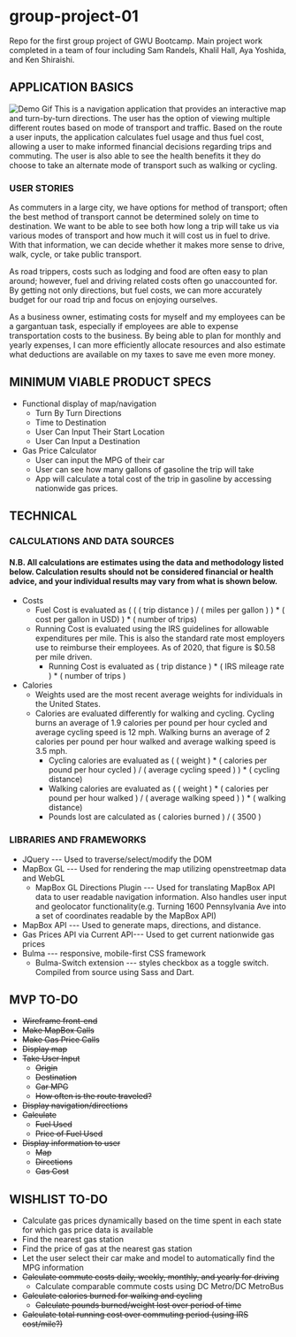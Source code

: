 # group-project-01
Repo for the first group project of GWU Bootcamp. Main project work completed in a team of four including Sam Randels, Khalil Hall, Aya Yoshida, and Ken Shiraishi.

## APPLICATION BASICS
![Demo Gif](https://github.com/magiama9/group-project-01/blob/master/assets/demo/project-demo-gif.gif)
This is a navigation application that provides an interactive map and turn-by-turn directions. The user has the option of viewing multiple different routes based on mode of transport and traffic. Based on the route a user inputs, the application calculates fuel usage and thus fuel cost, allowing a user to make informed financial decisions regarding trips and commuting. The user is also able to see the health benefits it they do choose to take an alternate mode of transport such as walking or cycling.

### USER STORIES
As commuters in a large city, we have options for method of transport; often the best method of transport cannot be determined solely on time to destination. We want to be able to see both how long a trip will take us via various modes of transport and how much it will cost us in fuel to drive. With that information, we can decide whether it makes more sense to drive, walk, cycle, or take public transport.

As road trippers, costs such as lodging and food are often easy to plan around; however, fuel and driving related costs often go unaccounted for. By getting not only directions, but fuel costs, we can more accurately budget for our road trip and focus on enjoying ourselves.

As a business owner, estimating costs for myself and my employees can be a gargantuan task, especially if employees are able to expense transportation costs to the business. By being able to plan for monthly and yearly expenses, I can more efficiently allocate resources and also estimate what deductions are available on my taxes to save me even more money.

## MINIMUM VIABLE PRODUCT SPECS
* Functional display of map/navigation
  * Turn By Turn Directions
  * Time to Destination
  * User Can Input Their Start Location
  * User Can Input a Destination
* Gas Price Calculator
  * User can input the MPG of their car
  * User can see how many gallons of gasoline the trip will take
  * App will calculate a total cost of the trip in gasoline by accessing nationwide gas prices.

## TECHNICAL

### CALCULATIONS AND DATA SOURCES

#### N.B. All calculations are estimates using the data and methodology listed below. Calculation results should not be considered financial or health advice, and your individual results may vary from what is shown below.

* Costs
    * Fuel Cost is evaluated as ( ( ( trip distance ) / ( miles per gallon ) ) * ( cost per gallon in USD) ) * ( number of trips)
    * Running Cost is evaluated using the IRS guidelines for allowable expenditures per mile. This is also the standard rate most employers use to reimburse their employees. As of 2020, that figure is $0.58 per mile driven.
        * Running Cost is evaluated as ( trip distance ) * ( IRS mileage rate ) * ( number of trips )
* Calories
    * Weights used are the most recent average weights for individuals in the United States.
    * Calories are evaluated differently for walking and cycling. Cycling burns an average of 1.9 calories per pound per hour cycled and average cycling speed is 12 mph. Walking burns an average of 2 calories per pound per hour walked and average walking speed is 3.5 mph.
        * Cycling calories are evaluated as ( ( weight ) * ( calories per pound per hour cycled ) / ( average cycling speed ) ) * ( cycling distance)
        * Walking calories are evaluated as ( ( weight ) * ( calories per pound per hour walked ) / ( average walking speed ) ) * ( walking distance)
        * Pounds lost are calculated as ( calories burned ) / ( 3500 )

### LIBRARIES AND FRAMEWORKS 
* JQuery --- Used to traverse/select/modify the DOM
* MapBox GL --- Used for rendering the map utilizing openstreetmap data and WebGL
    * MapBox GL Directions Plugin --- Used for translating MapBox API data to user readable navigation information. Also handles user input and geolocator functionality(e.g. Turning 1600 Pennsylvania Ave into a set of coordinates readable by the MapBox API)
* MapBox API --- Used to generate maps, directions, and distance.
* Gas Prices API via Current API--- Used to get current nationwide gas prices
* Bulma --- responsive, mobile-first CSS framework
    * Bulma-Switch extension --- styles checkbox as a toggle switch. Compiled from source using Sass and Dart.

## MVP TO-DO
* ~~Wireframe front-end~~
* ~~Make MapBox Calls~~
* ~~Make Gas Price Calls~~
* ~~Display map~~
* ~~Take User Input~~
  * ~~Origin~~
  * ~~Destination~~
  * ~~Car MPG~~
  * ~~How often is the route traveled?~~
* ~~Display navigation/directions~~
* ~~Calculate~~
  * ~~Fuel Used~~
  * ~~Price of Fuel Used~~
* ~~Display information to user~~
  * ~~Map~~
  * ~~Directions~~
  * ~~Gas Cost~~

## WISHLIST TO-DO

* Calculate gas prices dynamically based on the time spent in each state for which gas price data is available
* Find the nearest gas station
* Find the price of gas at the nearest gas station
* Let the user select their car make and model to automatically find the MPG information
* ~~Calculate commute costs daily, weekly, monthly, and yearly for driving~~
  * Calculate comparable commute costs using DC Metro/DC MetroBus
* ~~Calculate calories burned for walking and cycling~~
  * ~~Calculate pounds burned/weight lost over period of time~~
* ~~Calculate total running cost over commuting period (using IRS cost/mile?)~~

